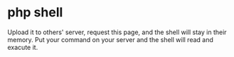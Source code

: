 # php shell

Upload it to others' server, request this page, and the shell will
stay in their memory. Put your command on your server and the shell
will read and exacute it.